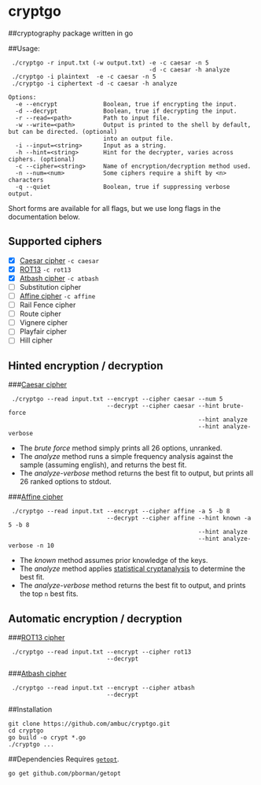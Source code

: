# cryptgo
##cryptography package written in go


##Usage:

```
 ./cryptgo -r input.txt (-w output.txt) -e -c caesar -n 5
                                        -d -c caesar -h analyze
 ./cryptgo -i plaintext  -e -c caesar -n 5
 ./cryptgo -i ciphertext -d -c caesar -h analyze

Options:
  -e --encrypt             Boolean, true if encrypting the input.
  -d --decrypt             Boolean, true if decrypting the input.
  -r --read=<path>         Path to input file.
  -w --write=<path>        Output is printed to the shell by default, but can be directed. (optional)
                           into an output file.
  -i --input=<string>      Input as a string.
  -h --hint=<string>       Hint for the decrypter, varies across ciphers. (optional)
  -c --cipher=<string>     Name of encryption/decryption method used.
  -n --num=<num>           Some ciphers require a shift by <n> characters
  -q --quiet               Boolean, true if suppressing verbose output.
```
Short forms are available for all flags, but we use long flags in the documentation below.

## Supported ciphers
 - [x] [Caesar cipher](#caesar-cipher) `-c caesar`
 - [x] [ROT13](#rot13-cipher) `-c rot13`
 - [x] [Atbash cipher](#atbash-cipher) `-c atbash`
 - [ ] Substitution cipher
 - [ ] [Affine cipher](#affine-cipher) `-c affine`
 - [ ] Rail Fence cipher
 - [ ] Route cipher
 - [ ] Vignere cipher
 - [ ] Playfair cipher
 - [ ] Hill cipher

## Hinted encryption / decryption
###[Caesar cipher](https://en.wikipedia.org/wiki/Caesar_cipher)
```
 ./cryptgo --read input.txt --encrypt --cipher caesar --num 5
                            --decrypt --cipher caesar --hint brute-force
                                                      --hint analyze
                                                      --hint analyze-verbose
```
 - The _brute force_ method simply prints all 26 options, unranked.
 - The _analyze_ method runs a simple frequency analysis against the sample (assuming english), and returns the best fit. 
 - The _analyze-verbose_ method returns the best fit to output, but prints all 26 ranked options to stdout.

###[Affine cipher](https://en.wikipedia.org/wiki/Affine_cipher)
  ```
   ./cryptgo --read input.txt --encrypt --cipher affine -a 5 -b 8
                              --decrypt --cipher affine --hint known -a 5 -b 8
                                                        --hint analyze
                                                        --hint analyze-verbose -n 10
  ```
  - The _known_ method assumes prior knowledge of the keys.
  - The _analyze_ method applies [statistical cryptanalysis](http://practicalcryptography.com/cryptanalysis/stochastic-searching/cryptanalysis-affine-cipher/) to determine the best fit.
  - The _analyze-verbose_ method returns the best fit to output, and prints the top `n` best fits.

## Automatic encryption / decryption

###[ROT13 cipher](https://en.wikipedia.org/wiki/ROT13)
  ```
   ./cryptgo --read input.txt --encrypt --cipher rot13
                              --decrypt
  ```
###[Atbash cipher](https://en.wikipedia.org/wiki/Atbash)
  ```
   ./cryptgo --read input.txt --encrypt --cipher atbash
                              --decrypt
  ```
##Installation
```
git clone https://github.com/ambuc/cryptgo.git
cd cryptgo
go build -o crypt *.go
./cryptgo ...
```

##Dependencies
Requires [`getopt`](https://godoc.org/github.com/pborman/getopt).
```
go get github.com/pborman/getopt
```


